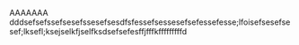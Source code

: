 AAAAAAA
dddsefsefssefsesefssesefsesdfsfessefsessesefsefessefesse;lfoisefsesefsesef;lksefl;ksejselkfjselfksdsefsefesffjfffkfffffffffd
